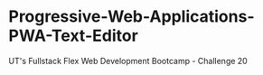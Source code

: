 # Progressive-Web-Applications-PWA-Text-Editor
UT's Fullstack Flex Web Development Bootcamp - Challenge 20
